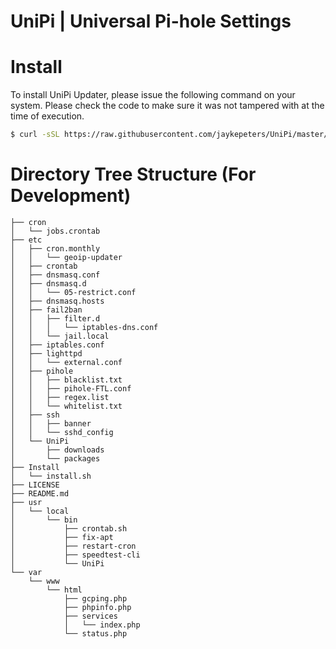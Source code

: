 # UniPi | Universal Pi-hole Settings
# Install
To install UniPi Updater, please issue the following command on your system. Please check the code to make sure it was not tampered with at the time of execution. 
```bash
$ curl -sSL https://raw.githubusercontent.com/jaykepeters/UniPi/master/Install/install.sh | bash
```
# Directory Tree Structure (For Development)
```
├── cron
│   └── jobs.crontab
├── etc
│   ├── cron.monthly
│   │   └── geoip-updater
│   ├── crontab
│   ├── dnsmasq.conf
│   ├── dnsmasq.d
│   │   └── 05-restrict.conf
│   ├── dnsmasq.hosts
│   ├── fail2ban
│   │   ├── filter.d
│   │   │   └── iptables-dns.conf
│   │   └── jail.local
│   ├── iptables.conf
│   ├── lighttpd
│   │   └── external.conf
│   ├── pihole
│   │   ├── blacklist.txt
│   │   ├── pihole-FTL.conf
│   │   ├── regex.list
│   │   └── whitelist.txt
│   ├── ssh
│   │   ├── banner
│   │   └── sshd_config
│   └── UniPi
│       ├── downloads
│       └── packages
├── Install
│   └── install.sh
├── LICENSE
├── README.md
├── usr
│   └── local
│       └── bin
│           ├── crontab.sh
│           ├── fix-apt
│           ├── restart-cron
│           ├── speedtest-cli
│           └── UniPi
└── var
    └── www
        └── html
            ├── gcping.php
            ├── phpinfo.php
            ├── services
            │   └── index.php
            └── status.php
```
